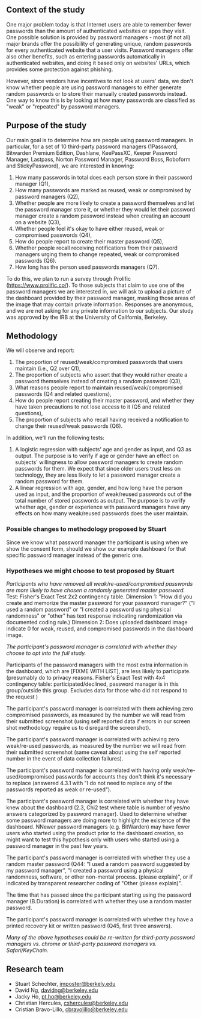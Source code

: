 ## Context of the study
One major problem today is that Internet users are able to remember fewer passwords than the amount of authenticated websites or apps they visit. One possible solution is provided by password managers - most (if not all) major brands offer the possibility of generating unique, random passwords for every authenticated website that a user visits. Password managers offer also other benefits, such as entering passwords automatically in authenticated websites, and doing it based only on websites' URLs, which provides some protection against phishing.

However, since vendors have incentives to not look at users' data, we don't know whether people are using password managers to either generate random passwords or to store their manually created passwords instead. One way to know this is by looking at how many passwords are classified as "weak" or "repeated" by password managers.



## Purpose of the study

Our main goal is to determine how are people using password managers. In particular, for a set of 10 third-party password managers (1Password, Bitwarden Premium Edition, Dashlane, KeePassXC, Keeper Password Manager, Lastpass, Norton Password Manager, Password Boss, Roboform and StickyPassword), we are interested in knowing:

1. How many passwords in total does each person store in their password manager (Q1),
2. How many passwords are marked as reused, weak or compromised by password managers (Q2),
3. Whether people are more likely to create a password themselves and let the password manager store it, or whether they would let their password manager create a random password instead when creating an account on a website (Q3),
4. Whether people feel it's okay to have either reused, weak or compromised passwords (Q4),
5. How do people report to create their master password (Q5),
6. Whether people recall receiving notifications from their password managers urging them to change repeated, weak or compromised passwords (Q6).
7. How long has the person used passwords managers (Q7).

To do this, we plan to run a survey through Prolific (https://www.prolific.co/). To those subjects that claim to use one of the password managers we are interested in, we will ask to upload a picture of the dashboard provided by their password manager, masking those areas of the image that may contain private information. Responses are anonymous, and we are not asking for any private information to our subjects. Our study was approved by the IRB at the University of California, Berkeley.


## Methodology

We will observe and report:

1. The proportion of reused/weak/compromised passwords that users maintain (i.e., Q2 over Q1),
2. The proportion of subjects who assert that they would rather create a password themselves instead of creating a random password (Q3),
3. What reasons people report to maintain reused/weak/compromised passwords (Q4 and related questions),
4. How do people report creating their master password, and whether they have taken precautions to not lose access to it (Q5 and related questions),
5. The proportion of subjects who recall having received a notification to change their reused/weak passwords (Q6).

In addition, we'll run the following tests:

1. A logistic regression with subjects' age and gender as input, and Q3 as output. The purpose is to verify if age or gender have an effect on subjects' willingness to allow password managers to create random passwords for them. We expect that since older users trust less on technology, they are less likely to let a password manager create a random password for them.
2. A linear regression with age, gender, and how long have the person used  as input, and the proportion of weak/reused passwords out of the total number of stored passwords as output. The purpose is to verify whether age, gender or experience with password managers have any effects on how many weak/reused passwords does the user maintain.



### Possible changes to methodology proposed by Stuart

Since we know what password manager the participant is using when we show the consent form, should we show our example dashboard for that specific password manager instead of the generic one.

### Hypotheses we might choose to test proposed by Stuart

*Participants who have removed all weak/re-used/compromised passwords are more likely to have chosen a randomly generated master password.*
Test: Fisher's Exact Test 2x2 contingency table.
Dimension 1: "How did you create and memorize the master password for your password manager?" ("I used a random password" or "I created a password using physical randomness" or "other" has text response indicating randomization via documented coding rule.)
Dimension 2: Does uploaded dashboard image indicate 0 for weak, reused, and compromised passwords in the dashboard image.

*The participant's password manager is correlated with whether they choose to opt into the full study.*

Participants of the password managers with the most extra information in the dashboard, which are [FIXME WITH LIST], are less likely to participate. (presumably do to privacy reasons.  Fisher's Exact Test with 4x4 contingency table: participated/declined, password manager is in this group/outside this group.  Excludes data for those who did not respond to the request )

The participant's password manager is correlated with them achieving zero compromised passwords, as measured by the number we will read from their submitted screenshot (using self reported data if errors in our screen shot methodology require us to disregard the screenshot).

The participant's password manager is correlated with achieving zero weak/re-used passwords, as measured by the number we will read from their submitted screenshot (same caveat about using the self reported number in the event of data collection failures).

The participant's password manager is correlated with having only weak/re-used/compromised passwords for accounts they don't think it's necessary to replace (answered 4.3.1 with "I do not need to replace any of the passwords reported as weak or re-used").

The participant's password manager is correlated with whether they have knew about the dashboard (2.3, Chi2 test where table is number of yes/no answers categorized by password manager).  Used to determine whether some password managers are doing more to highlight the existence of the dashboard.  NNewer password managers (e.g. BitWarden) may have fewer users who started using the product prior to the dashboard creation, so might want to test this hypothesis only with users who started using a password manager in the past few years.

The participant's password manager is correlated with whether they use a random master password (Q44: "I used a random password suggested by my password manager", "I created a password using a physical randomness, software, or other non-mental process. (please explain)", or if indicated by transparent researcher coding of "Other (please explain)".

The time that has passed since the participant starting using the password manager (B.Duration) is correlated with whether they use a random master password.

The participant's password manager is correlated with whether they have a printed recovery kit or written password (Q45, first three answers).

*Many of the above hypotheses could be re-written for third-party password managers vs. chrome or third-party password managers vs. Safari/KeyChain.*

## Research team
* Stuart Schechter, imposter@berkely.edu
* David Ng, davidng@berkeley.edu
* Jacky Ho, pt.ho@berkeley.edu
* Christian Hercules, cxhercules@berkeley.edu
* Cristian Bravo-Lillo, cbravolillo@berkeley.edu

